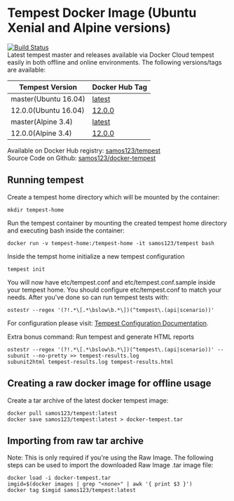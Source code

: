 # Tempest Docker Image (Ubuntu Xenial and Alpine versions)

[![Build Status](https://travis-ci.org/samos123/docker-tempest.svg?branch=master)](https://travis-ci.org/samos123/docker-tempest)  
Latest tempest master and releases available via Docker Cloud 
tempest easily in both offline and online environments. 
The following versions/tags are available:

| Tempest Version  |  Docker Hub Tag  |
| ---------------- |  --------------- |
| master(Ubuntu 16.04) |  [latest](https://hub.docker.com/r/samos123/tempest/tags/) |
| 12.0.0(Ubuntu 16.04) |  [12.0.0](https://hub.docker.com/r/samos123/tempest/tags/) |
| master(Alpine 3.4) |  [latest](https://hub.docker.com/r/samos123/tempest/tags/) |
| 12.0.0(Alpine 3.4) |  [12.0.0](https://hub.docker.com/r/samos123/tempest/tags/) |

Available on Docker Hub registry: [samos123/tempest](https://hub.docker.com/r/samos123/tempest/)  
Source Code on Github: [samos123/docker-tempest](https://github.com/samos123/docker-tempest)

## Running tempest

Create a tempest home directory which will be mounted by the container:

    mkdir tempest-home

Run the tempest container by mounting the created tempest home directory
and executing bash inside the container:

    docker run -v tempest-home:/tempest-home -it samos123/tempest bash

Inside the tempst home initialize a new tempest configuration

    tempest init

You will now have etc/tempest.conf and etc/tempest.conf.sample inside
your tempest home. You should configure etc/tempest.conf to match your needs.
After you've done so can run tempest tests with:

    ostestr --regex '(?!.*\[.*\bslow\b.*\])(^tempest\.(api|scenario))'

For configuration please visit: [Tempest Configuration Documentation](http://docs.openstack.org/developer/tempest/configuration.html).

Extra bonus command: Run tempest and generate HTML reports

    ostestr --regex '(?!.*\[.*\bslow\b.*\])(^tempest\.(api|scenario))' --subunit --no-pretty >> tempest-results.log
    subunit2html tempest-results.log tempest-results.html

## Creating a raw docker image for offline usage

Create a tar archive of the latest docker tempest image:

    docker pull samos123/tempest:latest
    docker save samos123/tempest:latest > docker-tempest.tar

## Importing from raw tar archive
Note: This is only required if you're using the Raw Image.
The following steps can be used to import the downloaded Raw Image .tar image file:

    docker load -i docker-tempest.tar
    imgid=$(docker images | grep "<none>" | awk '{ print $3 }')
    docker tag $imgid samos123/tempest:latest
